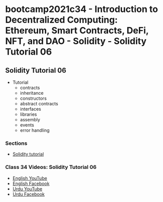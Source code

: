# bootcamp2021c34 - Introduction to Decentralized Computing: Ethereum, Smart Contracts, DeFi, NFT, and DAO - Solidity - Solidity Tutorial 06

## Solidity Tutorial 06

- Tutorial
  - contracts
  - inheritance
  - constructors
  - abstract contracts
  - interfaces
  - libraries
  - assembly
  - events
  - error handling

### Sections

- [Solidity tutorial](./step03_solidity_tutorial)

### Class 34 Videos: Solidity Tutorial 06

- [English YouTube](https://www.youtube.com/watch?v=dNel-1J7WAo&feature=youtu.be&ab_channel=CertifiedUnicornDeveloper)
- [English Facebook](https://www.facebook.com/zeeshanhanif/videos/474397740982913)
- [Urdu YouTube](https://www.youtube.com/watch?v=ynRJq88pJQo&feature=youtu.be&ab_channel=CertifiedUnicornDeveloperinUrdu)
- [Urdu Facebook](https://www.facebook.com/Ai.SirQasim/videos/1114838999266069)
